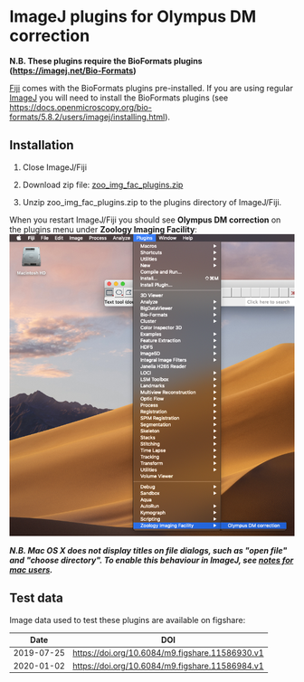 # ImageJ plugins for Olympus DM correction

**N.B. These plugins require the BioFormats plugins (https://imagej.net/Bio-Formats)**

[Fiji](https://imagej.net/Fiji) comes with the BioFormats plugins pre-installed. If you are using regular [ImageJ](https://imagej.net) you will need to install the BioFormats plugins (see https://docs.openmicroscopy.org/bio-formats/5.8.2/users/imagej/installing.html).

## Installation
1. Close ImageJ/Fiji

2. Download zip file: [zoo_img_fac_plugins.zip](https://github.com/WaylandM/dichroic-mirror-offsets/blob/master/fiji_plugins/zoo_img_fac_plugins.zip?raw=true)

3. Unzip zoo_img_fac_plugins.zip to the plugins directory of ImageJ/Fiji.

When you restart ImageJ/Fiji you should see **Olympus DM correction** on the plugins menu under **Zoology Imaging Facility**:
![screenshot of plugins menu](img/plugin_menu_item.png)

***N.B. Mac OS X does not display titles on file dialogs, such as "open file" and "choose directory". To enable this behaviour in ImageJ, see [notes for mac users](notes_for_mac_users.md).***


## Test data
Image data used to test these plugins are available on figshare:

| Date | DOI |
|---|---|
| 2019-07-25 | https://doi.org/10.6084/m9.figshare.11586930.v1 |
| 2020-01-02 | https://doi.org/10.6084/m9.figshare.11586984.v1 |
